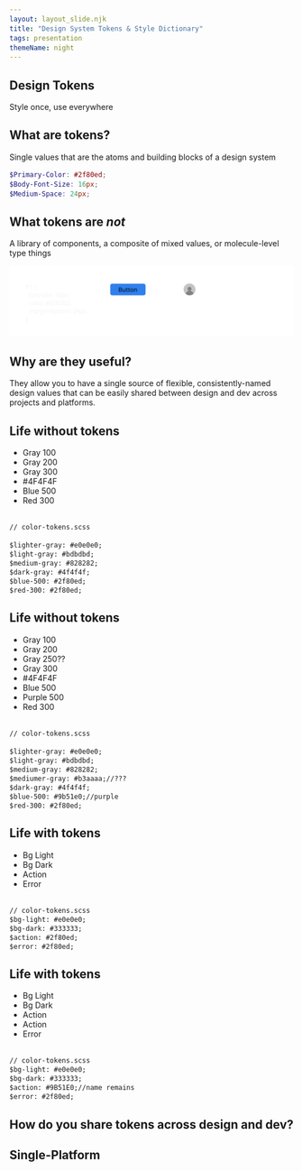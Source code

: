 ```yaml
---
layout: layout_slide.njk
title: "Design System Tokens & Style Dictionary"
tags: presentation
themeName: night
---
```


<section>

## Design Tokens

Style once, use everywhere

</section>

<section>

## What are tokens?

Single values that are the atoms and building blocks of a design system

</section>

<section>

```scss
$Primary-Color: #2f80ed;
$Body-Font-Size: 16px;
$Medium-Space: 24px;
```

</section>

<section>

## What tokens are <em>not</em>

A library of components, a composite of mixed values, or molecule-level type things

</section>

<section>

<img src="../images/design-tokens/examples.png">

</section>

<section>

## Why are they useful?

They allow you to have a single source of flexible, consistently-named design values that can be easily shared between design and dev across projects and platforms.

</section>

<section data-auto-animate>

## Life without tokens

  <div class="tw-grid tw-grid-cols-2">
  <div>
  <ul>
    <li>
    <span class="tw-inline-block tw-bg-gray-100 tw-h-8 tw-w-8 tw-rounded"></span> Gray 100
    </li>
    <li>
    <span class="tw-inline-block tw-bg-gray-200 tw-h-8 tw-w-8 tw-rounded"></span> Gray 200
    </li>
    <li>
    <span class="tw-inline-block tw-bg-gray-400 tw-h-8 tw-w-8 tw-rounded"></span> Gray 300
    </li>
    <li>
    <span class="tw-inline-block tw-bg-gray-500 tw-h-8 tw-w-8 tw-rounded"></span> #4F4F4F
    </li>
    <li>
    <span class="tw-inline-block tw-bg-blue-500 tw-h-8 tw-w-8 tw-rounded"></span> Blue 500
    </li>
    <li>
    <span class="tw-inline-block tw-bg-red-400 tw-h-8 tw-w-8 tw-rounded"></span> Red 300
    </li>
  </ul>
  </div>
  <div>

<pre data-id="code-animation"><code data-trim data-line-numbers>
// color-tokens.scss

$lighter-gray: #e0e0e0;
$light-gray: #bdbdbd;
$medium-gray: #828282;
$dark-gray: #4f4f4f;
$blue-500: #2f80ed;
$red-300: #2f80ed;
</code></pre>

  </div>
</div>

</section>

<section data-auto-animate>

## Life without tokens

<div class="tw-grid tw-grid-cols-2">
<div>
<ul>
  <li>
  <span class="tw-inline-block tw-bg-gray-100 tw-h-8 tw-w-8 tw-rounded"></span> Gray 100
  </li>
  <li>
  <span class="tw-inline-block tw-bg-gray-200 tw-h-8 tw-w-8 tw-rounded"></span> Gray 200
  </li>
  <li class="tw-bg-white tw-bg-opacity-10">
  <span class="tw-inline-block tw-bg-gray-300 tw-h-8 tw-w-8 tw-rounded"></span> Gray 250??
  </li>
  <li>
  <span class="tw-inline-block tw-bg-gray-400 tw-h-8 tw-w-8 tw-rounded"></span> Gray 300
  </li>
  <li>
  <span class="tw-inline-block tw-bg-gray-500 tw-h-8 tw-w-8 tw-rounded"></span> #4F4F4F
  </li>
  <li class="tw-line-through tw-opacity-50">
  <span class="tw-inline-block tw-bg-blue-500 tw-h-8 tw-w-8 tw-rounded"></span> Blue 500
  </li>
  <li class="tw-bg-white tw-bg-opacity-10">
  <span class="tw-inline-block tw-bg-purple-500 tw-h-8 tw-w-8 tw-rounded"></span> Purple 500
  </li>
  <li>
  <span class="tw-inline-block tw-bg-red-400 tw-h-8 tw-w-8 tw-rounded"></span> Red 300
  </li>
</ul>
</div>
<div>

<pre data-id="code-animation"><code data-trim data-line-numbers>
// color-tokens.scss

$lighter-gray: #e0e0e0;
$light-gray: #bdbdbd;
$medium-gray: #828282;
$mediumer-gray: #b3aaaa;//???
$dark-gray: #4f4f4f;
$blue-500: #9b51e0;//purple
$red-300: #2f80ed;
</code></pre>
</div>
</div>

</section>

<section data-auto-animate>

## Life with tokens

<div class="tw-grid tw-grid-cols-2">
<div>
<ul>
  <li>
  <span class="tw-inline-block tw-bg-gray-100 tw-h-8 tw-w-8 tw-rounded"></span> Bg Light
  </li>
  <li>
  <span class="tw-inline-block tw-bg-gray-600 tw-h-8 tw-w-8 tw-rounded"></span> Bg Dark
  </li>
  <li>
  <span class="tw-inline-block tw-bg-blue-500 tw-h-8 tw-w-8 tw-rounded"></span> Action
  </li>
  <li>
  <span class="tw-inline-block tw-bg-red-400 tw-h-8 tw-w-8 tw-rounded"></span> Error
  </li>
</ul>
</div>
<div>

<pre data-id="code-animation"><code data-trim data-line-numbers>
// color-tokens.scss
$bg-light: #e0e0e0;
$bg-dark: #333333;
$action: #2f80ed;
$error: #2f80ed;
</code></pre>

</div>
</div>

</section>

<section data-auto-animate>

## Life with tokens

<div class="tw-grid tw-grid-cols-2">
<div>
<ul>
  <li>
  <span class="tw-inline-block tw-bg-gray-100 tw-h-8 tw-w-8 tw-rounded"></span> Bg Light
  </li>
  <li>
  <span class="tw-inline-block tw-bg-gray-600 tw-h-8 tw-w-8 tw-rounded"></span> Bg Dark
  </li>
  <li class="tw-line-through tw-opacity-50">
  <span class="tw-inline-block tw-bg-blue-500 tw-h-8 tw-w-8 tw-rounded"></span> Action
  </li>
  <li>
  <span class="tw-inline-block tw-bg-purple-500 tw-h-8 tw-w-8 tw-rounded"></span> Action
  </li>
  <li>
  <span class="tw-inline-block tw-bg-red-400 tw-h-8 tw-w-8 tw-rounded"></span> Error
  </li>
</ul>
</div>
<div>

<pre data-id="code-animation"><code data-trim data-line-numbers>
// color-tokens.scss
$bg-light: #e0e0e0;
$bg-dark: #333333;
$action: #9B51E0;//name remains
$error: #2f80ed;
</code></pre>

</div>
</div>

</section>

<section>

## How do you share tokens across design and dev?

</section>

<section>

## Single-Platform

</section>
